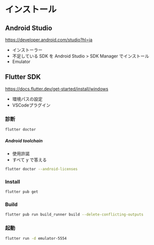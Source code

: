 # インストール
## Android Studio 
https://developer.android.com/studio?hl=ja

- インストーラー
- 不足している SDK を Android Studio > SDK Manager でインストール
- Emulator

## Flutter SDK
https://docs.flutter.dev/get-started/install/windows

- 環境パスの設定
- VSCodeプラグイン

### 診断
```bash
flutter doctor
```

##### Android toolchain
- 使用許諾
- すべて y で答える

```bash
flutter doctor --android-licenses
```

### Install
```bash
flutter pub get
```

### Build
```bash
flutter pub run build_runner build --delete-conflicting-outputs
```

### 起動
```bash
flutter run -d emulator-5554
```